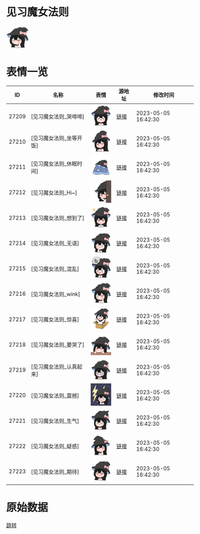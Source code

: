 # 见习魔女法则

<img src="./cover.png" height="60" alt="cover" />

# 表情一览

|ID|名称|表情|源地址|修改时间|
|----|----|----|----|----|
|27209|[见习魔女法则_哭啼啼]|<img src="./pic/027209_%5B见习魔女法则_哭啼啼%5D.png" height="60" alt="哭啼啼"/>|[链接](https://i0.hdslb.com/bfs/garb/81d7aef640d7bbc75028c35e49bb81b609638013.png)|2023-05-05 16:42:30|
|27210|[见习魔女法则_坐等开饭]|<img src="./pic/027210_%5B见习魔女法则_坐等开饭%5D.png" height="60" alt="坐等开饭"/>|[链接](https://i0.hdslb.com/bfs/garb/77e64a1011fb3c94b15ce89c1085907fa94e14cc.png)|2023-05-05 16:42:30|
|27211|[见习魔女法则_休眠时间]|<img src="./pic/027211_%5B见习魔女法则_休眠时间%5D.png" height="60" alt="休眠时间"/>|[链接](https://i0.hdslb.com/bfs/garb/2fed6db7c8b77acd36ac4ed609d4b070e5529ab2.png)|2023-05-05 16:42:30|
|27212|[见习魔女法则_Hi~]|<img src="./pic/027212_%5B见习魔女法则_Hi~%5D.png" height="60" alt="Hi~"/>|[链接](https://i0.hdslb.com/bfs/garb/c5f9e457a1274e888149226f6064cf3e9b607e93.png)|2023-05-05 16:42:30|
|27213|[见习魔女法则_想到了]|<img src="./pic/027213_%5B见习魔女法则_想到了%5D.png" height="60" alt="想到了"/>|[链接](https://i0.hdslb.com/bfs/garb/c8a2cd4c3b44974f71c0ebb69bddae9c6c2b21fc.png)|2023-05-05 16:42:30|
|27214|[见习魔女法则_无语]|<img src="./pic/027214_%5B见习魔女法则_无语%5D.png" height="60" alt="无语"/>|[链接](https://i0.hdslb.com/bfs/garb/f8151b04f10e454b51222de29d3fbbb31b31bbd9.png)|2023-05-05 16:42:30|
|27215|[见习魔女法则_混乱]|<img src="./pic/027215_%5B见习魔女法则_混乱%5D.png" height="60" alt="混乱"/>|[链接](https://i0.hdslb.com/bfs/garb/ad38941f37e2893423df55b88e5d6eceabb1de39.png)|2023-05-05 16:42:30|
|27216|[见习魔女法则_wink]|<img src="./pic/027216_%5B见习魔女法则_wink%5D.png" height="60" alt="wink"/>|[链接](https://i0.hdslb.com/bfs/garb/41ffb213da4e0202e196717a4025a41880457215.png)|2023-05-05 16:42:30|
|27217|[见习魔女法则_惊喜]|<img src="./pic/027217_%5B见习魔女法则_惊喜%5D.png" height="60" alt="惊喜"/>|[链接](https://i0.hdslb.com/bfs/garb/483212b1c743801f228b3c370bab2005bf2e57e6.png)|2023-05-05 16:42:30|
|27218|[见习魔女法则_要哭了]|<img src="./pic/027218_%5B见习魔女法则_要哭了%5D.png" height="60" alt="要哭了"/>|[链接](https://i0.hdslb.com/bfs/garb/8f0f2979af6d13bf78547f1ce7a3af1f45d50d0e.png)|2023-05-05 16:42:30|
|27219|[见习魔女法则_认真起来]|<img src="./pic/027219_%5B见习魔女法则_认真起来%5D.png" height="60" alt="认真起来"/>|[链接](https://i0.hdslb.com/bfs/garb/9169f9b3421cd62ab4c087cf0374602a13ce917f.png)|2023-05-05 16:42:30|
|27220|[见习魔女法则_震撼]|<img src="./pic/027220_%5B见习魔女法则_震撼%5D.png" height="60" alt="震撼"/>|[链接](https://i0.hdslb.com/bfs/garb/566cad57a5c04f24c6830b173ccf51b03fa4bcfb.png)|2023-05-05 16:42:30|
|27221|[见习魔女法则_生气]|<img src="./pic/027221_%5B见习魔女法则_生气%5D.png" height="60" alt="生气"/>|[链接](https://i0.hdslb.com/bfs/garb/38f5a5866b9d5b6f751c2530ea2da0326bc02da0.png)|2023-05-05 16:42:30|
|27222|[见习魔女法则_疑惑]|<img src="./pic/027222_%5B见习魔女法则_疑惑%5D.png" height="60" alt="疑惑"/>|[链接](https://i0.hdslb.com/bfs/garb/a3b3cb9d473e95963ef0bab3d786d85a3377b199.png)|2023-05-05 16:42:30|
|27223|[见习魔女法则_期待]|<img src="./pic/027223_%5B见习魔女法则_期待%5D.png" height="60" alt="期待"/>|[链接](https://i0.hdslb.com/bfs/garb/48ba3aa4b7af46e7c5593303f6a53c1522690714.png)|2023-05-05 16:42:30|

# 原始数据

[跳转](./raw.json)

